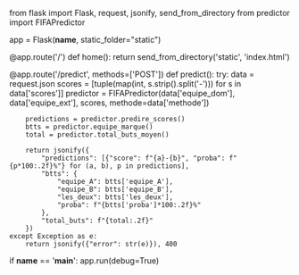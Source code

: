 from flask import Flask, request, jsonify, send_from_directory
from predictor import FIFAPredictor

app = Flask(__name__, static_folder="static")

@app.route('/')
def home():
    return send_from_directory('static', 'index.html')

@app.route('/predict', methods=['POST'])
def predict():
    try:
        data = request.json
        scores = [tuple(map(int, s.strip().split('-'))) for s in data['scores']]
        predictor = FIFAPredictor(data['equipe_dom'], data['equipe_ext'], scores, methode=data['methode'])
        
        predictions = predictor.predire_scores()
        btts = predictor.equipe_marque()
        total = predictor.total_buts_moyen()
        
        return jsonify({
            "predictions": [{"score": f"{a}-{b}", "proba": f"{p*100:.2f}%"} for (a, b), p in predictions],
            "btts": {
                "equipe_A": btts['equipe_A'],
                "equipe_B": btts['equipe_B'],
                "les_deux": btts['les_deux'],
                "proba": f"{btts['proba']*100:.2f}%"
            },
            "total_buts": f"{total:.2f}"
        })
    except Exception as e:
        return jsonify({"error": str(e)}), 400

if __name__ == '__main__':
    app.run(debug=True)

